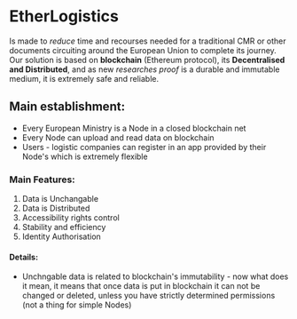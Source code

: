 # EtherLogistics 
Is made to *reduce* time and recourses needed for a traditional CMR or other documents circuiting around the European Union to complete its journey. 
Our solution is based on **blockchain** (Ethereum protocol), its **Decentralised and Distributed**, and as new *researches proof* is a durable and immutable medium, it is extremely safe and reliable.
## Main establishment:
- Every European Ministry is a Node in a closed blockchain net 
- Every Node can upload and read data on blockchain 
- Users - logistic companies can register in an app provided by their Node's which is extremely flexible
### Main Features:
1. Data is Unchangable
1. Data is Distributed
1. Accessibility rights control
1. Stability and efficiency 
1. Identity Authorisation 
#### Details:
* Unchngable data is related to blockchain's immutability - now what does it mean, it means that once data is put in blockchain it can not be changed or deleted, unless you have strictly determined permissions (not a thing for simple Nodes)


